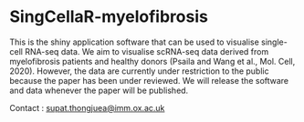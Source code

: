 # SingCellaR-myelofibrosis
This is the shiny application software that can be used to visualise single-cell RNA-seq data. We aim to visualise scRNA-seq data derived from myelofibrosis patients and healthy donors (Psaila and Wang et al., Mol. Cell, 2020). However, the data are currently under restriction to the public because the paper has been under reviewed. We will release the software and data whenever the paper will be published.

Contact : supat.thongjuea@imm.ox.ac.uk
